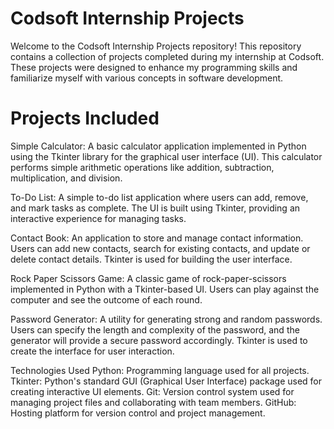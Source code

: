 # Codsoft Internship Projects
Welcome to the Codsoft Internship Projects repository! This repository contains a collection of projects completed during my internship at Codsoft. These projects were designed to enhance my programming skills and familiarize myself with various concepts in software development.

# Projects Included
Simple Calculator: A basic calculator application implemented in Python using the Tkinter library for the graphical user interface (UI). This calculator performs simple arithmetic operations like addition, subtraction, multiplication, and division.

To-Do List: A simple to-do list application where users can add, remove, and mark tasks as complete. The UI is built using Tkinter, providing an interactive experience for managing tasks.

Contact Book: An application to store and manage contact information. Users can add new contacts, search for existing contacts, and update or delete contact details. Tkinter is used for building the user interface.

Rock Paper Scissors Game: A classic game of rock-paper-scissors implemented in Python with a Tkinter-based UI. Users can play against the computer and see the outcome of each round.

Password Generator: A utility for generating strong and random passwords. Users can specify the length and complexity of the password, and the generator will provide a secure password accordingly. Tkinter is used to create the interface for user interaction.

Technologies Used
Python: Programming language used for all projects.
Tkinter: Python's standard GUI (Graphical User Interface) package used for creating interactive UI elements.
Git: Version control system used for managing project files and collaborating with team members.
GitHub: Hosting platform for version control and project management.
